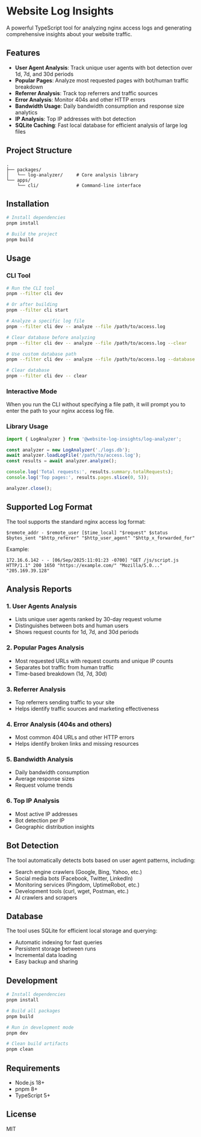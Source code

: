 # Website Log Insights

A powerful TypeScript tool for analyzing nginx access logs and generating comprehensive insights about your website traffic.

## Features

- **User Agent Analysis**: Track unique user agents with bot detection over 1d, 7d, and 30d periods
- **Popular Pages**: Analyze most requested pages with bot/human traffic breakdown
- **Referrer Analysis**: Track top referrers and traffic sources
- **Error Analysis**: Monitor 404s and other HTTP errors
- **Bandwidth Usage**: Daily bandwidth consumption and response size analytics
- **IP Analysis**: Top IP addresses with bot detection
- **SQLite Caching**: Fast local database for efficient analysis of large log files

## Project Structure

```
.
├── packages/
│   └── log-analyzer/     # Core analysis library
└── apps/
    └── cli/              # Command-line interface
```

## Installation

```bash
# Install dependencies
pnpm install

# Build the project
pnpm build
```

## Usage

### CLI Tool

```bash
# Run the CLI tool
pnpm --filter cli dev

# Or after building
pnpm --filter cli start

# Analyze a specific log file
pnpm --filter cli dev -- analyze --file /path/to/access.log

# Clear database before analyzing
pnpm --filter cli dev -- analyze --file /path/to/access.log --clear

# Use custom database path
pnpm --filter cli dev -- analyze --file /path/to/access.log --database ./custom.db

# Clear database
pnpm --filter cli dev -- clear
```

### Interactive Mode

When you run the CLI without specifying a file path, it will prompt you to enter the path to your nginx access log file.

### Library Usage

```typescript
import { LogAnalyzer } from '@website-log-insights/log-analyzer';

const analyzer = new LogAnalyzer('./logs.db');
await analyzer.loadLogFile('/path/to/access.log');
const results = await analyzer.analyze();

console.log('Total requests:', results.summary.totalRequests);
console.log('Top pages:', results.pages.slice(0, 5));

analyzer.close();
```

## Supported Log Format

The tool supports the standard nginx access log format:

```
$remote_addr - $remote_user [$time_local] "$request" $status $bytes_sent "$http_referer" "$http_user_agent" "$http_x_forwarded_for"
```

Example:
```
172.16.6.142 - - [06/Sep/2025:11:01:23 -0700] "GET /js/script.js HTTP/1.1" 200 1650 "https://example.com/" "Mozilla/5.0..." "205.169.39.128"
```

## Analysis Reports

### 1. User Agents Analysis
- Lists unique user agents ranked by 30-day request volume
- Distinguishes between bots and human users
- Shows request counts for 1d, 7d, and 30d periods

### 2. Popular Pages Analysis
- Most requested URLs with request counts and unique IP counts
- Separates bot traffic from human traffic
- Time-based breakdown (1d, 7d, 30d)

### 3. Referrer Analysis
- Top referrers sending traffic to your site
- Helps identify traffic sources and marketing effectiveness

### 4. Error Analysis (404s and others)
- Most common 404 URLs and other HTTP errors
- Helps identify broken links and missing resources

### 5. Bandwidth Analysis
- Daily bandwidth consumption
- Average response sizes
- Request volume trends

### 6. Top IP Analysis
- Most active IP addresses
- Bot detection per IP
- Geographic distribution insights

## Bot Detection

The tool automatically detects bots based on user agent patterns, including:

- Search engine crawlers (Google, Bing, Yahoo, etc.)
- Social media bots (Facebook, Twitter, LinkedIn)
- Monitoring services (Pingdom, UptimeRobot, etc.)
- Development tools (curl, wget, Postman, etc.)
- AI crawlers and scrapers

## Database

The tool uses SQLite for efficient local storage and querying:

- Automatic indexing for fast queries
- Persistent storage between runs
- Incremental data loading
- Easy backup and sharing

## Development

```bash
# Install dependencies
pnpm install

# Build all packages
pnpm build

# Run in development mode
pnpm dev

# Clean build artifacts
pnpm clean
```

## Requirements

- Node.js 18+
- pnpm 8+
- TypeScript 5+

## License

MIT
